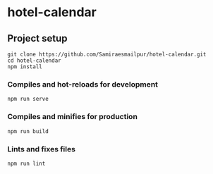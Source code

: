 # hotel-calendar

## Project setup
```
git clone https://github.com/Samiraesmailpur/hotel-calendar.git
cd hotel-calendar
npm install
```

### Compiles and hot-reloads for development
```
npm run serve
```

### Compiles and minifies for production
```
npm run build
```

### Lints and fixes files
```
npm run lint
```


